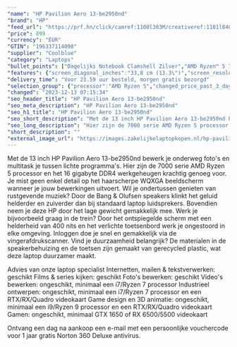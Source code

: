 ```yaml
---
"name": "HP Pavilion Aero 13-be2950nd"
"brand": "HP"
"feed_url": "https://prf.hn/click/camref:1100l383M/creativeref:1101l84031/destination:https%3A%2F%2Fwww.coolblue.nl%2Fproduct%2F926595"
"price": 899
"currency": "EUR"
"GTIN": "196337114098"
"supplier": "Coolblue"
"category": "Laptops"
"bullet_points": ["Dagelijks Notebook Clamshell Zilver","AMD Ryzen™ 5 7535U 2,9 GHz","33,8 cm (13.3\") WQXGA 2560 x 1600 Pixels IPS 16:10","16 GB LPDDR5-SDRAM 6400 MHz","512 GB SSD","AMD Radeon 660M","Wi-Fi 6E (802.11ax) Bluetooth 5.3","Lithium-Polymeer (LiPo) 43 Wh 11 uur 65 W","Windows 11 Home"]
"features": {"screen_diagonal_inches":"33,8 cm (13.3\")","screen_resolution":"2560 x 1600 Pixels","processor_family":"AMD Ryzen™ 5","memory_size":"16 GB","memory_type":"LPDDR5-SDRAM","total_storage_space":"512 GB","operating_system":"Windows 11 Home","battery_capacity":"43 Wh","width":"297,6 mm","depth":"209 mm","height":"16,9 mm","weight":"1 kg"}
"delivery_time": "Voor 23.59 uur besteld, morgen gratis bezorgd"
"selection_group": {"processor":"AMD Ryzen 5","changed_price_past_3_days":false,"product_family":"Pavilion Aero"}
"changed": "2023-12-13 07:15:34"
"seo_header_title": "HP Pavilion Aero 13-be2950nd"
"seo_meta_description": "HP Pavilion Aero 13-be2950nd"
"seo_h1_title": "HP Pavilion Aero 13-be2950nd"
"seo_short_description": "Met de 13 inch HP Pavilion Aero 13-be2950nd bewerk je onderweg foto's en multitask je tussen lichte programma's."
"seo_long_description": "Hier zijn de 7000 serie AMD Ryzen 5 processor en het 16 gigabyte DDR4 werkgeheugen krachtig genoeg voor. Je mist geen enkel detail op het haarscherpe WQXGA beeldscherm wanneer je jouw bewerkingen uitvoert. Wil je ondertussen genieten van rustgevende muziek? Door de Bang & Olufsen speakers klinkt het geluid helderder en zuiverder dan bij standaard laptop luidsprekers. Bovendien neem je deze HP door het lage gewicht gemakkelijk mee. Werk je bijvoorbeeld graag in de trein? Door het ontspiegelde scherm met een helderheid van 400 nits en het verlichte toetsenbord werk je ongestoord in elke omgeving. Inloggen doe je snel en gemakkelijk via de vingerafdrukscanner. Vind je duurzaamheid belangrijk? De materialen in de speakerbehuizing en de toetsen zijn gemaakt van gerecycled plastic, wat deze laptop duurzamer maakt. \r\n\r\nAdvies van onze laptop specialist\r\nInternetten, mailen & tekstverwerken: geschikt\r\nFilms & series kijken: geschikt\r\nFoto's bewerken: geschikt\r\nVideo's bewerken: ongeschikt, minimaal een i7/Ryzen 7 processor\r\nIndustrieel ontwerpen: ongeschikt, minimaal een i7/Ryzen 7 processor en een RTX/RX/Quadro videokaart\r\nGame design en 3D animatie: ongeschikt, minimaal een i9/Ryzen 9 processor en een RTX/RX/Quadro videokaart\r\nGamen: ongeschikt, minimaal GTX 1650 of RX 6500/5500 videokaart\r\n \r\nOntvang een dag na aankoop een e-mail met een persoonlijke vouchercode voor 1 jaar gratis Norton 360 Deluxe antivirus."
"short_description": ""
"external_image_url": "https://images.zakelijkelaptopkopen.nl/hp-pavilion-aero-13-be2950nd.webp"
---
```


Met de 13 inch HP Pavilion Aero 13-be2950nd bewerk je onderweg foto's en multitask je tussen lichte programma's. Hier zijn de 7000 serie AMD Ryzen 5 processor en het 16 gigabyte DDR4 werkgeheugen krachtig genoeg voor. Je mist geen enkel detail op het haarscherpe WQXGA beeldscherm wanneer je jouw bewerkingen uitvoert. Wil je ondertussen genieten van rustgevende muziek? Door de Bang & Olufsen speakers klinkt het geluid helderder en zuiverder dan bij standaard laptop luidsprekers. Bovendien neem je deze HP door het lage gewicht gemakkelijk mee. Werk je bijvoorbeeld graag in de trein? Door het ontspiegelde scherm met een helderheid van 400 nits en het verlichte toetsenbord werk je ongestoord in elke omgeving. Inloggen doe je snel en gemakkelijk via de vingerafdrukscanner. Vind je duurzaamheid belangrijk? De materialen in de speakerbehuizing en de toetsen zijn gemaakt van gerecycled plastic, wat deze laptop duurzamer maakt.

Advies van onze laptop specialist
Internetten, mailen & tekstverwerken: geschikt
Films & series kijken: geschikt
Foto's bewerken: geschikt
Video's bewerken: ongeschikt, minimaal een i7/Ryzen 7 processor
Industrieel ontwerpen: ongeschikt, minimaal een i7/Ryzen 7 processor en een RTX/RX/Quadro videokaart
Game design en 3D animatie: ongeschikt, minimaal een i9/Ryzen 9 processor en een RTX/RX/Quadro videokaart
Gamen: ongeschikt, minimaal GTX 1650 of RX 6500/5500 videokaart
 
Ontvang een dag na aankoop een e-mail met een persoonlijke vouchercode voor 1 jaar gratis Norton 360 Deluxe antivirus.